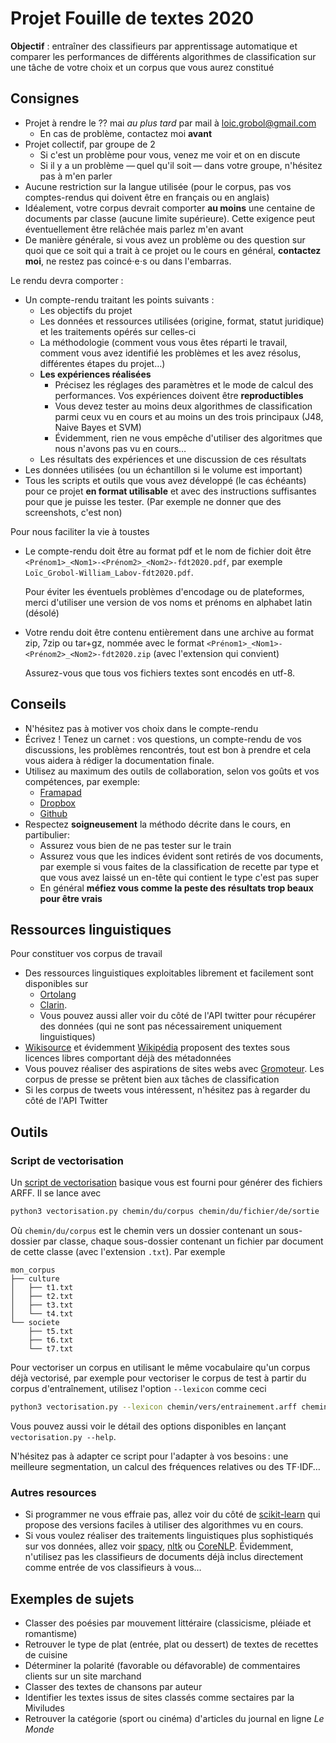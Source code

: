 Projet Fouille de textes 2020
==============================

**Objectif** : entraîner des classifieurs par apprentissage automatique et comparer les performances
de différents algorithmes de classification sur une tâche de votre choix et un corpus que vous aurez
constitué

## Consignes

- Projet à rendre le ?? mai *au plus tard* par mail à [loic.grobol@gmail.com](mailto:loic.grobol@gmail.com)
  - En cas de problème, contactez moi **avant**
- Projet collectif, par groupe de 2
  - Si c'est un problème pour vous, venez me voir et on en discute
  - Si il y a un problème — quel qu'il soit — dans votre groupe, n'hésitez pas à m'en parler
- Aucune restriction sur la langue utilisée (pour le corpus, pas vos comptes-rendus qui doivent être
  en français ou en anglais)
- Idéalement, votre corpus devrait comporter **au moins** une centaine de documents par classe
  (aucune limite supérieure). Cette exigence peut éventuellement être relâchée mais parlez m'en
  avant
- De manière générale, si vous avez un problème ou des question sur quoi que ce soit qui a trait à
  ce projet ou le cours en général, **contactez moi**, ne restez pas coincé⋅e⋅s ou dans l'embarras.


Le rendu devra comporter :

- Un compte-rendu traitant les points suivants :
  - Les objectifs du projet
  - Les données et ressources utilisées (origine, format, statut juridique) et les traitements
    opérés sur celles-ci
  - La méthodologie (comment vous vous êtes réparti le travail, comment vous avez identifié les
    problèmes et les avez résolus, différentes étapes du projet…)
  - **Les expériences réalisées**
    - Précisez les réglages des paramètres et le mode de calcul des performances. Vos expériences
      doivent être **reproductibles**
    - Vous devez tester au moins deux algorithmes de classification parmi ceux vu en cours et au
      moins un des trois principaux (J48, Naive Bayes et SVM)
    - Évidemment, rien ne vous empêche d'utiliser des algoritmes que nous n'avons pas vu en cours…
  - Les résultats des expériences et une discussion de ces résultats
- Les données utilisées (ou un échantillon si le volume est important)
- Tous les scripts et outils que vous avez développé (le cas échéants) pour ce projet **en format
  utilisable** et avec des instructions suffisantes pour que je puisse les tester. (Par exemple ne
  donner que des screenshots, c'est non)


Pour nous faciliter la vie à toustes

- Le compte-rendu doit être au format pdf et le nom de fichier doit être
  `<Prénom1>_<Nom1>-<Prénom2>_<Nom2>-fdt2020.pdf`, par exemple
  `Loïc_Grobol-William_Labov-fdt2020.pdf`.

  Pour éviter les éventuels problèmes d'encodage ou de plateformes, merci d'utiliser une version de vos noms et prénoms en alphabet latin (désolé)
- Votre rendu doit être contenu entièrement dans une archive au format zip, 7zip ou tar+gz, nommée
  avec le format `<Prénom1>_<Nom1>-<Prénom2>_<Nom2>-fdt2020.zip` (avec l'extension qui convient)

  Assurez-vous que tous vos fichiers textes sont encodés en utf-8.


## Conseils

- N'hésitez pas à motiver vos choix dans le compte-rendu
- Écrivez ! Tenez un carnet : vos questions, un compte-rendu de vos discussions, les problèmes
  rencontrés, tout est bon à prendre et cela vous aidera à rédiger la documentation finale.
- Utilisez au maximum des outils de collaboration, selon vos goûts et vos compétences, par exemple:
  - [Framapad](http://framapad.org/)
  - [Dropbox](https://www.dropbox.com)
  - [Github](http://github.com/)
- Respectez **soigneusement** la méthodo décrite dans le cours, en partibulier:
  - Assurez vous bien de ne pas tester sur le train
  - Assurez vous que les indices évident sont retirés de vos documents, par exemple si vous faites
    de la classification de recette par type et que vous avez laissé un en-tête qui contient le type
    c'est pas super
  - En général **méfiez vous comme la peste des résultats trop beaux pour être vrais**

## Ressources linguistiques

Pour constituer vos corpus de travail

- Des ressources linguistiques exploitables librement et facilement sont disponibles sur
  - [Ortolang](https://www.ortolang.fr/)
  - [Clarin](https://lindat.mff.cuni.cz/repository/xmlui/).
  - Vous pouvez aussi aller voir du côté de l'API twitter pour récupérer des données (qui ne sont
    pas nécessairement uniquement linguistiques)
- [Wikisource](https://fr.wikisource.org) et évidemment [Wikipédia](https://fr.wikisource.org)
  proposent des textes sous licences libres comportant déjà des métadonnées
- Vous pouvez réaliser des aspirations de sites webs avec [Gromoteur](http://gromoteur.ilpga.fr/).
  Les corpus de presse se prêtent bien aux tâches de classification
- Si les corpus de tweets vous intéressent, n'hésitez pas à regarder du côté de l'API Twitter

## Outils

### Script de vectorisation

Un [script de vectorisation](https://github.com/LoicGrobol/intro-fouille-textes/releases/download/stable/vectorisation.py) basique vous est fourni pour générer des fichiers ARFF.
Il se lance avec

```bash
python3 vectorisation.py chemin/du/corpus chemin/du/fichier/de/sortie
```

Où `chemin/du/corpus` est le chemin vers un dossier contenant un sous-dossier par classe, chaque
sous-dossier contenant un fichier par document de cette classe (avec l'extension `.txt`). Par
exemple

```
mon_corpus
├── culture
│   ├── t1.txt
│   ├── t2.txt
│   ├── t3.txt
│   └── t4.txt
└── societe
    ├── t5.txt
    ├── t6.txt
    └── t7.txt
```

Pour vectoriser un corpus en utilisant le même vocabulaire qu'un corpus déjà vectorisé, par exemple
pour vectoriser le corpus de test à partir du corpus d'entraînement, utilisez l'option `--lexicon`
comme ceci

```bash
python3 vectorisation.py --lexicon chemin/vers/entrainement.arff chemin/du/corpus chemin/du/fichier/de/sortie
```

Vous pouvez aussi voir le détail des options disponibles en lançant `vectorisation.py --help`.

N'hésitez pas à adapter ce script pour l'adapter à vos besoins : une meilleure segmentation, un
calcul des fréquences relatives ou des TF⋅IDF…

### Autres resources

- Si programmer ne vous effraie pas, allez voir du côté de [scikit-learn](https://scikit-learn.org)
  qui propose des versions faciles à utiliser des algorithmes vu en cours.
- Si vous voulez réaliser des traitements linguistiques plus sophistiqués sur vos données, allez
  voir [spacy](https://spacy.io), [nltk](https://www.nltk.org) ou
  [CoreNLP](https://stanfordnlp.github.io/CoreNLP). Évidemment, n'utilisez pas les classifieurs de
  documents déjà inclus directement comme entrée de vos classifieurs à vous…

## Exemples de sujets

- Classer des poésies par mouvement littéraire (classicisme, pléiade et romantisme)
- Retrouver le type de plat (entrée, plat ou dessert) de textes de recettes de cuisine
- Déterminer la polarité (favorable ou défavorable) de commentaires clients sur un site marchand
- Classer des textes de chansons par auteur
- Identifier les textes issus de sites classés comme sectaires par la Miviludes
- Retrouver la catégorie (sport ou cinéma) d'articles du journal en ligne *Le Monde*
